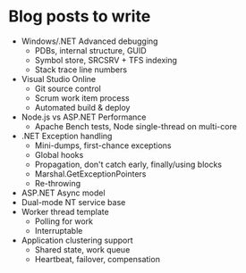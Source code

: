 # Blog posts to write

  - Windows/.NET Advanced debugging
    - PDBs, internal structure, GUID
    - Symbol store, SRCSRV + TFS indexing
    - Stack trace line numbers
  - Visual Studio Online
    - Git source control
    - Scrum work item process
    - Automated build & deploy
  - Node.js vs ASP.NET Performance
    - Apache Bench tests, Node single-thread on multi-core
  - .NET Exception handling
    - Mini-dumps, first-chance exceptions
    - Global hooks
    - Propagation, don't catch early, finally/using blocks
    - Marshal.GetExceptionPointers
    - Re-throwing
  - ASP.NET Async model
  - Dual-mode NT service base
  - Worker thread template
    - Polling for work
    - Interruptable
  - Application clustering support
    - Shared state, work queue
    - Heartbeat, failover, compensation 